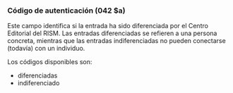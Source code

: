 ### Código de autenticación (042 $a)

Este campo identifica si la entrada ha sido diferenciada por el Centro Editorial del RISM. Las entradas diferenciadas se refieren a una persona concreta, mientras que las entradas indiferenciadas no pueden conectarse (todavía) con un individuo.

Los códigos disponibles son:

- diferenciadas
- indiferenciado
